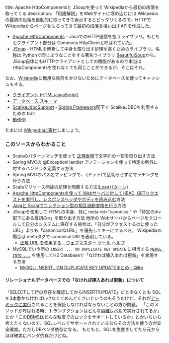 title: Apache HttpComponentsと JSoupを使って Wikipediaから最初の段落を取ってくる
description: 「用語解説」をWebサイトに埋め込むには Wikipediaの最初の段落を自動的に取ってきて表示するとピッタリくるので、HTTPで Wikipediaからページをもらってきて最初の段落を拾い出すAPIを作成した。

- [Apache HttpComponents](http://hc.apache.org/) - JavaでのHTTP通信を扱うライブラリ。もともとクライアント部分は Commons HttpClientと呼ばれていた。
- [JSoup](http://jsoup.org/) - HTMLを解析して中身を取り出す処理を書くためのライブラリ。名称は Pythonで同じようなことをする著名ライブラリ [BeautifulSoup](http://www.crummy.com/software/BeautifulSoup/)から。
  JSoup自体にもHTTPクライアントとしての機能があるので本当は HttpComponentsを使わなくても同じことができるが、そこはそれ。

なお、[Wikipedia](http://ja.wikipedia.org/wiki/ウィキペディア)に無用な負荷をかけないためにデータベースを使ってキャッシュもする。

- [クライアント (HTML/JavaScript)](${contextRoot}/src/examples/webapp/wikipedia.html)
- [データベース スキーマ](${contextRoot}/src/examples/resources/db/migration/V0002__Wikipedia_cache.sql)
- [ScalikeJdbcSupport](${contextRoot}/src/main/scala/com/walbrix/spring/ScalikeJdbcSupport.scala) - [Spring Framework](http://ja.wikipedia.org/wiki/Spring_Framework)配下で ScalikeJDBCを利用するための trait
- [動作例](${contextRoot}/wikipedia.html)

たまには <a href="https://donate.wikimedia.org">Wikipediaに寄付</a>しましょう。

### このソースからわかること

- Scalaのパターンマッチを使って [正規表現](http://ja.wikipedia.org/wiki/正規表現)で文字列の一部を取り出す方法
- Spring MVCの @ExceptionHandler アノテーションを使って特定の例外に対するハンドラを定義する方法
- Spring MVCのパス名マッピングで、.(ドット)で区切らせずにマッチングを行う方法
- Scalaでリソース開放の処理を隠蔽する方法([Loanパターン](http://www.ne.jp/asahi/hishidama/home/tech/scala/sample/using.html)）
- [Apache HttpComponentsを使って Webサーバに対してHEAD, GETリクエストを実行し、レスポンスヘッダやボディを読み込む](http://hc.apache.org/httpcomponents-client-ga/tutorial/html/fundamentals.html#d5e49)方法
- [Javaと Scalaでコレクション型の相互自動変換を行う](http://docs.scala-lang.org/ja/overviews/collections/conversions-between-java-and-scala-collections.html)方法
- JSoupを使用して HTMLの中身、特に meta rel="canonical" や「特定のdiv配下にある最初のp」を取り出す方法
  他所の Webサーバからページをクロールして自分のシステムに保存する場合は、「自分がアクセスするのに使ったURL」よりも「canonicalなURL」を優先してキーにするべき。
  Wikipediaの場合は metaタグで canonical URLを表明している。
    - [正規 URL を使用する - ウェブマスター ツール ヘルプ](https://support.google.com/webmasters/answer/139066?hl=ja)
- MySQLでいう所の ```INSERT ... ON DUPLICATE KEY UPDATE``` に相当する [```MERGE INTO ...```](http://www.h2database.com/html/grammar.html#merge) を使用してH2 Databaseで「なければ挿入あれば更新」を実現する方法
    - [MySQL: INSERT...ON DUPLICATE KEY UPDATEまとめ - Qiita](http://qiita.com/yuzroz/items/f0eccf847b2ea42f885f)

#### リレーショナルデータベースでの「なければ挿入あれば更新」について

「SELECTして行の存在を確認してからINSERT/UPDATE」だと少なくとも SQLを3本書かなければいけなくてめんどくさいというのもそうだけど、それが[アトミックに実行](http://ja.wikipedia.org/wiki/不可分操作)されることを保証しなければならないことの方が問題。
「このメソッドが呼ばれる時、トランザクションはどんな[隔離レベル](http://ja.wikipedia.org/wiki/トランザクション分離レベル)で実行されてるか」とか「この[DBMS](http://ja.wikipedia.org/wiki/データベース管理システム)はどんな粒度でのロックをサポートしているか」とかいちいち考えたくないので、SQLレベルでサポートされているならその方法を使う方が安全確実。ただしDBベンダ依存になる。
もともと、SQLを生書きしてたら元からほぼ確実にベンダ依存だけどね。